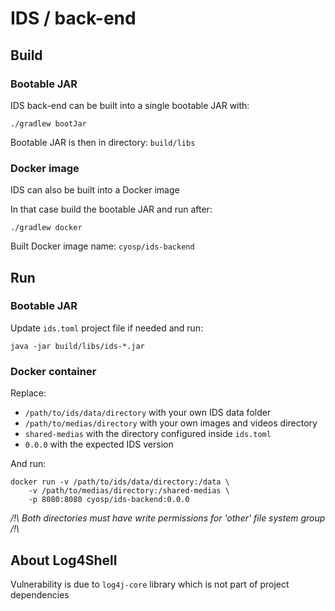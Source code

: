 # IDS / back-end

## Build

### Bootable JAR

IDS back-end can be built into a single bootable JAR with:

`./gradlew bootJar`

Bootable JAR is then in directory: `build/libs`

### Docker image

IDS can also be built into a Docker image

In that case build the bootable JAR and run after:

`./gradlew docker`

Built Docker image name: `cyosp/ids-backend`

## Run

### Bootable JAR

Update `ids.toml` project file if needed and run:

`java -jar build/libs/ids-*.jar`

### Docker container

Replace:
 * `/path/to/ids/data/directory` with your own IDS data folder
 * `/path/to/medias/directory` with your own images and videos directory
 * `shared-medias` with the directory configured inside `ids.toml`
 * `0.0.0` with the expected IDS version

And run:
```
docker run -v /path/to/ids/data/directory:/data \
    -v /path/to/medias/directory:/shared-medias \
    -p 8080:8080 cyosp/ids-backend:0.0.0
```

*/!\ Both directories must have write permissions for 'other' file system group /!\\*

## About Log4Shell

Vulnerability is due to `log4j-core` library which is not part of project dependencies

